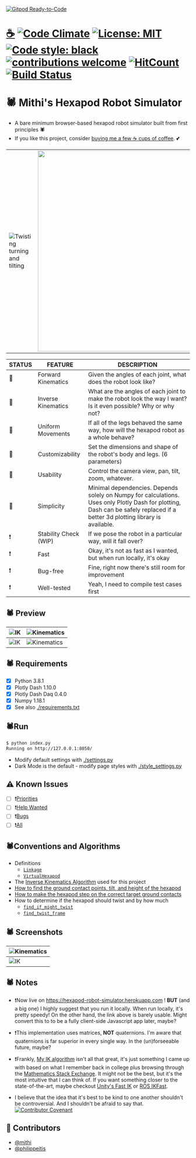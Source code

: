 [![Gitpod Ready-to-Code](https://img.shields.io/badge/Gitpod-Ready--to--Code-blue?logo=gitpod)](https://gitpod.io/#https://github.com/mithi/hexapod-robot-simulator) 

# [☕](https://ko-fi.com/minimithi) [![Code Climate](https://codeclimate.com/github/mithi/hexapod-robot-simulator/badges/gpa.svg)](https://codeclimate.com/github/mithi/hexapod-robot-simulator) [![License: MIT](https://img.shields.io/badge/License-MIT-yellow.svg)](./LICENSE) [![Code style: black](https://img.shields.io/badge/code%20style-black-000000.svg)](https://github.com/psf/black) [![contributions welcome](https://img.shields.io/badge/contributions-welcome-brightgreen.svg?style=flat)](https://github.com/mithi/hexapod-robot-simulator/issues?q=is%3Aissue+is%3Aopen+label%3A%22help+wanted%22) [![HitCount](https://hits.dwyl.com/mithi/hexapod-robot-simulator.svg)](https://hits.dwyl.com/mithi/hexapod-robot-simulator) [![Build Status](https://travis-ci.com/mithi/hexapod-robot-simulator.svg?branch=master)](https://travis-ci.com/github/mithi/hexapod-robot-simulator)

# 🕷️ Mithi's Hexapod Robot Simulator

- A bare minimum browser-based hexapod robot simulator built from first principles 🕷️
- If you like this project, consider [buying me a few ☕ cups of coffee](https://ko-fi.com/minimithi). 💕

|  |  |  |  |
|---------|---------|---------|---------|
|![Twisting turning and tilting](https://mithi.github.io/robotics-blog/robot-only-x1.gif)|<img src="https://mithi.github.io/robotics-blog/v2-hexapod-1.gif" width="550"/>|<img src="https://mithi.github.io/robotics-blog/v2-hexapod-2.gif" width="500"/>|![Adjusting camera view](https://mithi.github.io/robotics-blog/robot-only-x2.gif)|

| STATUS | FEATURE   | DESCRIPTION  |
|---|-----------|--------------|
| 🎉 | Forward Kinematics | Given the angles of each joint, what does the robot look like?|
| 🎉 | Inverse Kinematics | What are the angles of each joint to make the robot look the way I want? Is it even possible? Why or why not? |
| 🎉 | Uniform Movements |  If all of the legs behaved the same way, how will the hexapod robot as a whole behave? |
| 🎉 | Customizability | Set the dimensions and shape of the robot's body and legs. (6 parameters) |
| 🎉 | Usability | Control the camera view, pan, tilt, zoom, whatever. |
| 🎉 | Simplicity | Minimal dependencies. Depends solely on Numpy for calculations. Uses only Plotly Dash for plotting, Dash can be safely replaced if a better 3d plotting library is available. |
| ❗ | Stability Check (WIP) | If we pose the robot in a particular way, will it fall over? |
| ❗ | Fast | Okay, it's not as fast as I wanted, but when run locally, it's okay |
| ❗ | Bug-free | Fine, right now there's still room for improvement |
| ❗ | Well-tested | Yeah, I need to compile test cases first |

## 🕷️ Preview

|![IK](https://mithi.github.io/robotics-blog/v2-ik-ui.gif)|![Kinematics](https://mithi.github.io/robotics-blog/v2-kinematics-ui.gif)|
|----|----|
| ![IK](https://mithi.github.io/robotics-blog/UI-1.gif) | ![Kinematics](https://mithi.github.io/robotics-blog/UI-2.gif) |

## 🕷️ Requirements

- [x] Python 3.8.1
- [x] Plotly Dash 1.10.0
- [x] Plotly Dash Daq 0.4.0
- [x] Numpy 1.18.1
- [x] See also [./requirements.txt](./requirements.txt)

## 🕷Run

```bash
$ python index.py
Running on http://127.0.0.1:8050/
```

- Modify default settings with [./settings.py](./settings.py)
- Dark Mode is the default - modify page styles with [./style_settings.py](./style_settings.py)

## ⚠️ Known Issues

- [ ] ❗[Priorities](https://github.com/mithi/hexapod-robot-simulator/issues?q=is%3Aissue+is%3Aopen+label%3APRIORITY)
- [ ] ❗[Help Wanted](https://github.com/mithi/hexapod-robot-simulator/issues?q=is%3Aissue+is%3Aopen+label%3A%22help+wanted%22)
- [ ] ❗[Bugs](https://github.com/mithi/hexapod-robot-simulator/issues?q=is%3Aissue+is%3Aopen+label%3Abug)
- [ ] ❗[All](https://github.com/mithi/hexapod-robot-simulator/issues)

## 🕷️Conventions and Algorithms

- Definitions
  - [`Linkage`](./hexapod/linkage.py)
  - [`VirtualHexapod`](./hexapod/models.py#L94)
- The [Inverse Kinematics Algorithm](./hexapod/ik_solver/README.md) used for this project
- [How to find the ground contact points, tilt, and height of the hexapod](./hexapod/ground_contact_solver.py#L43)
- [How to make the hexapod step on the correct target ground contacts](./hexapod/ik_solver/recompute_hexapod.py#L15)
- How to determine if the hexapod should twist and by how much
  - [`find_if_might_twist`](./hexapod/models.py#L242)
  - [`find_twist_frame`](./hexapod/models.py#L267)

## 🕷️ Screenshots

| ![Kinematics](https://mithi.github.io/robotics-blog/v2-kinematics-screenshot.png)|
|---|
| ![IK](https://mithi.github.io/robotics-blog/v2-ik-screenshot.png)|

## 🕷️ Notes

- ❗Now live on https://hexapod-robot-simulator.herokuapp.com ! **BUT** (and a big one) I highly suggest that you run it locally. When run locally, it's pretty speedy! On the other hand, the link above is barely usable. Might convert this to to be a fully client-side Javascript app later, maybe?

- ❗This implementation uses matrices, **NOT** quaternions. I'm aware that quaternions is far superior in every single way. In the (un)forseeable future, maybe?

- ❗Frankly, [My IK algorithm](https://github.com/mithi/hexapod-robot-simulator/blob/master/hexapod/ik_solver/README.md) isn't all that great, it's just something I came up with based on what I remember back in college plus browsing through the [Mathematics Stack Exchange](https://math.stackexchange.com/). It might not be the best, but it's the most intuitive that I can think of. If you want something closer to the state-of-the-art, maybe checkout [Unity's Fast IK](https://assetstore.unity.com/packages/tools/animation/fast-ik-139972) or [ROS IKFast](http://wiki.ros.org/Industrial/Tutorials/Create_a_Fast_IK_Solution).

- I believe that the idea that it's best to be kind to one another shouldn't be controversial. And I shouldn't be afraid to say that. [![Contributor Covenant](https://img.shields.io/badge/Contributor%20Covenant-v2.0%20adopted-ff69b4.svg)](https://www.contributor-covenant.org/)

## 🤗 Contributors

- [@mithi](https://github.com/mithi/)
- [@philippeitis](https://github.com/philippeitis/)

